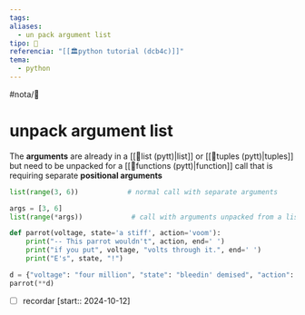 ```yaml
---
tags: 
aliases:
  - un pack argument list
tipo: 📑
referencia: "[[🏛️python tutorial (dcb4c)]]"
tema:
  - python
---
```


#nota/📑

# unpack argument list

The __arguments__ are already in a [[📑list (pytt)|list]] or [[📑tuples (pytt)|tuples]] but need to be unpacked for a [[📑functions (pytt)|function]] call that is  requiring separate __positional arguments__



```python
list(range(3, 6))            # normal call with separate arguments

args = [3, 6]
list(range(*args))            # call with arguments unpacked from a list
```


```python
def parrot(voltage, state='a stiff', action='voom'):
    print("-- This parrot wouldn't", action, end=' ')
    print("if you put", voltage, "volts through it.", end=' ')
    print("E's", state, "!")

d = {"voltage": "four million", "state": "bleedin' demised", "action": "VOOM"}
parrot(**d)
```



- [ ] recordar  [start:: 2024-10-12]
